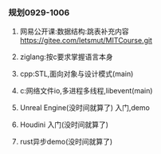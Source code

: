 ### 规划0929-1006
1. 网易公开课:数据结构:跳表补充内容
https://gitee.com/letsmut/MITCourse.git

2. ziglang:按c要求掌握语言本身

3. cpp:STL,面向对象与设计模式(main)

4. c:网络文件io,多进程多线程,libevent(main)

5. Unreal Engine(没时间就算了)
入门,demo

6. Houdini
入门(没时间就算了)

7. rust异步demo(没时间就算了)